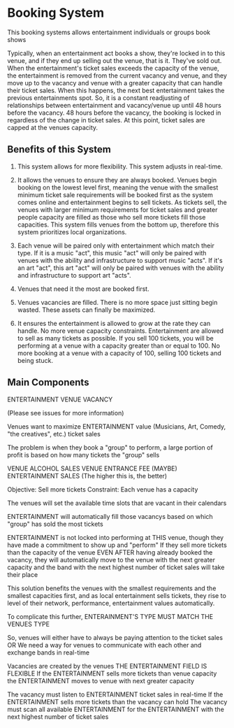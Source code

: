 Booking System
==============

This booking systems allows entertainment individuals or groups book shows

Typically, when an entertainment act books a show, they're locked in to this venue, and if they end up selling out the venue, that is it. They've sold out. When the entertainment's ticket sales exceeds the capacity of the venue, the entertainment is removed from the current vacancy and venue, and they move up to the vacancy and venue with a greater capacity that can handle their ticket sales. When this happens, the next best entertainment takes the previous entertainments spot. So, it is a constant readjusting of relationships between entertainment and vacancy/venue up until 48 hours before the vacancy. 48 hours before the vacancy, the booking is locked in regardless of the change in ticket sales. At this point, ticket sales are capped at the venues capacity. 

Benefits of this System
-----------------------

1. This system allows for more flexibility. This system adjusts in real-time. 

2. It allows the venues to ensure they are always booked. Venues begin booking on the lowest level first, meaning the venue with the smallest minimum ticket sale requirements will be booked first as the system comes online and entertainment begins to sell tickets. As tickets sell, the venues with larger minimum requirements for ticket sales and greater people capacity are filled as those who sell more tickets fill those capacities. This system fills venues from the bottom up, therefore this system prioritizes local organizations.

3. Each venue will be paired only with entertainment which match their type. If it is a music "act", this music "act" will only be paired with venues with the ability and infrastructure to support music "acts". If it's an art "act", this art "act" will only be paired with venues with the ability and infrastructure to support art "acts".

4. Venues that need it the most are booked first.

5. Venues vacancies are filled. There is no more space just sitting begin wasted. These assets can finally be maximized.

4. It ensures the entertainment is allowed to grow at the rate they can handle. No more venue capacity constraints. Entertainment are allowed to sell as many tickets as possible. If you sell 100 tickets, you will be performing at a venue with a capacity greater than or equal to 100. No more booking at a venue with a capacity of 100, selling 100 tickets and being stuck.

Main Components
---------------

ENTERTAINMENT
VENUE
VACANCY

(Please see issues for more information)



Venues want to maximize ENTERTAINMENT value (Musicians, Art, Comedy, "the creatives", etc.) ticket sales

The problem is when they book a "group" to perform,
a large portion of profit is based on how many tickets the "group" sells

VENUE ALCOHOL SALES
VENUE ENTRANCE FEE (MAYBE)
ENTERTAINMENT SALES (The higher this is, the better)

Objective: Sell more tickets
Constraint: Each venue has a capacity

The venues will set the available time slots that are vacant in their calendars

ENTERTAINMENT will automatically fill those vacancys
based on which "group" has sold the most tickets

ENTERTAINMENT is not locked into performing at THIS venue,
though they have made a commitment to show up and "perform"
If they sell more tickets than the capacity of the venue
EVEN AFTER having already booked the vacancy, they will
automatically move to the venue with the next greater capacity
and the band with the next highest number of ticket sales will take their place

This solution benefits the venues with the smallest requirements
and the smallest capacities first, and as local entertainment sells tickets,
they rise to level of their network, performance, entertainment values automatically.

To complicate this further, ENTERAINMENT'S TYPE MUST MATCH THE VENUES TYPE

So, venues will either have to always be paying attention to the ticket sales OR
We need a way for venues to communicate with each other and exchange bands in real-time


Vacancies are created by the venues
THE ENTERTAINMENT FIELD IS FLEXIBLE
If the ENTERTAINMENT sells more tickets than venue capacity
the ENTERTAINMENT moves to venue with next greater capacity

The vacancy must listen to ENTERTAINMENT ticket sales in real-time
If the ENTERTAINMENT sells more tickets than the vacancy can hold
The vacancy must scan all available ENTERTAINMENT
for the ENTERTAINMENT with the next highest number of ticket sales
